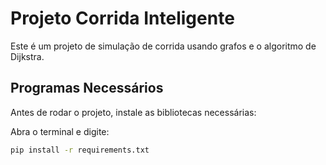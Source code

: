 # Projeto Corrida Inteligente 

Este é um projeto de simulação de corrida usando grafos e o algoritmo de Dijkstra.

## Programas Necessários

Antes de rodar o projeto, instale as bibliotecas necessárias:

Abra o terminal e digite:

```bash
pip install -r requirements.txt
